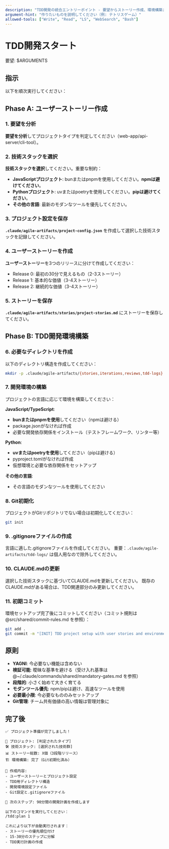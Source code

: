 ```yaml
---
description: "TDD開発の統合エントリーポイント - 要望からストーリー作成、環境構築まで一気通貫実行"
argument-hint: "作りたいものを説明してください（例: テトリスゲーム）"
allowed-tools: ["Write", "Read", "LS", "WebSearch", "Bash"]
---
```


# TDD開発スタート

要望: $ARGUMENTS

## 指示

以下を順次実行してください：

## Phase A: ユーザーストーリー作成

### 1. 要望を分析
**要望を分析**してプロジェクトタイプを判定してください（web-app/api-server/cli-tool）。

### 2. 技術スタックを選択
**技術スタックを選択**してください。重要な制約：
- **JavaScriptプロジェクト**: bunまたはpnpmを使用してください。**npmは避けてください**。
- **Pythonプロジェクト**: uvまたはpoetryを使用してください。**pipは避けてください**。
- **その他の言語**: 最新のモダンなツールを優先してください。

### 3. プロジェクト設定を保存
**`.claude/agile-artifacts/project-config.json`** を作成して選択した技術スタックを記録してください。

### 4. ユーザーストーリーを作成
**ユーザーストーリー**を3つのリリースに分けて作成してください：
- Release 0: 最初の30分で見えるもの（2-3ストーリー）
- Release 1: 基本的な価値（3-4ストーリー）
- Release 2: 継続的な価値（3-4ストーリー）

### 5. ストーリーを保存
**`.claude/agile-artifacts/stories/project-stories.md`** にストーリーを保存してください。

## Phase B: TDD開発環境構築

### 6. 必要なディレクトリを作成
以下のディレクトリ構造を作成してください：
```bash
mkdir -p .claude/agile-artifacts/{stories,iterations,reviews,tdd-logs}
```

### 7. 開発環境の構築
プロジェクトの言語に応じて環境を構築してください：

**JavaScript/TypeScript**:
- **bunまたはpnpmを使用**してください（npmは避ける）
- package.jsonがなければ作成
- 必要な開発依存関係をインストール（テストフレームワーク、リンター等）

**Python**:
- **uvまたはpoetryを使用**してください（pipは避ける）
- pyproject.tomlがなければ作成
- 仮想環境と必要な依存関係をセットアップ

**その他の言語**:
- その言語のモダンなツールを使用してください

### 8. Git初期化
プロジェクトがGitリポジトリでない場合は初期化してください：
```bash
git init
```

### 9. .gitignoreファイルの作成
言語に適した.gitignoreファイルを作成してください。
重要：`.claude/agile-artifacts/tdd-logs/` は個人用なので除外してください。

### 10. CLAUDE.mdの更新
選択した技術スタックに基づいてCLAUDE.mdを更新してください。
既存のCLAUDE.mdがある場合は、TDD関連部分のみ更新してください。

### 11. 初期コミット
環境セットアップ完了後にコミットしてください（コミット規則は @src/shared/commit-rules.md を参照）：
```bash
git add .
git commit -m "[INIT] TDD project setup with user stories and environment"
```

## 原則

- **YAGNI**: 今必要ない機能は含めない
- **検証可能**: 曖昧な基準を避ける（受け入れ基準は @~/.claude/commands/shared/mandatory-gates.md を参照）
- **段階的**: 小さく始めて大きく育てる
- **モダンツール優先**: npm/pipは避け、高速なツールを使用
- **必要最小限**: 今必要なもののみセットアップ
- **Git管理**: チーム共有価値の高い情報は管理対象に

## 完了後

```text
✅ プロジェクト準備が完了しました！

🎯 プロジェクト: [判定されたタイプ]
🛠️ 技術スタック: [選択された技術群]
📊 ストーリー総数: X個（3段階リリース）
🏗️ 環境構築: 完了（Git初期化済み）

📁 作成内容:
- ユーザーストーリーとプロジェクト設定
- TDD用ディレクトリ構造
- 開発環境設定ファイル
- Git設定と.gitignoreファイル

🚀 次のステップ: 90分間の開発計画を作成します

以下のコマンドを実行してください：
/tdd:plan 1

これにより以下が自動実行されます：
- ストーリーの優先順位付け
- 15-30分のステップに分解
- TDD実行計画の作成
```